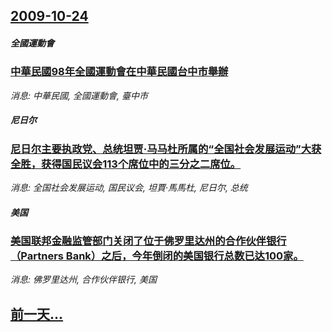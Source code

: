 ## [2009-10-24](/news/2009/10/24/index.md)

##### 全國運動會
### [ 中華民國98年全國運動會在中華民國台中市舉辦](/news/2009/10/24/中華民國98年全國運動會在中華民國台中市舉辦.md)
_消息: 中華民國, 全國運動會, 臺中市_

##### 尼日尔
### [ 尼日尔主要执政党、总统坦贾·马马杜所属的“全国社会发展运动”大获全胜，获得国民议会113个席位中的三分之二席位。 ](/news/2009/10/24/尼日尔主要执政党-总统坦贾-马马杜所属的-全国社会发展运动-大获全胜-获得国民议会113个席位中的三分之二席位.md)
_消息: 全国社会发展运动, 国民议会, 坦賈·馬馬杜, 尼日尔, 总统_

##### 美国
### [ 美国联邦金融监管部门关闭了位于佛罗里达州的合作伙伴银行（Partners Bank）之后，今年倒闭的美国银行总数已达100家。](/news/2009/10/24/美国联邦金融监管部门关闭了位于佛罗里达州的合作伙伴银行-Partners-Bank-之后-今年倒闭的美国银行总数已达1.md)
_消息: 佛罗里达州, 合作伙伴银行, 美国_

## [前一天...](/news/2009/10/23/index.md)

